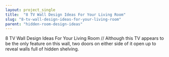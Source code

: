 ```yaml
---
layout: project_single
title:  "8 TV Wall Design Ideas For Your Living Room"
slug: "8-tv-wall-design-ideas-for-your-living-room"
parent: "hidden-room-design-ideas"
---
```

8 TV Wall Design Ideas For Your Living Room // Although this TV appears to be the only feature on this wall, two doors on either side of it open up to reveal walls full of hidden shelving.